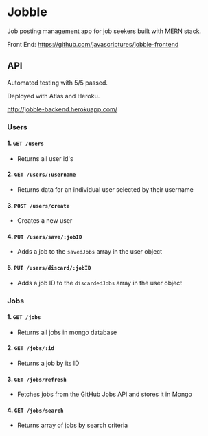 # Jobble

Job posting management app for job seekers built with MERN stack.

Front End: https://github.com/javascriptures/jobble-frontend

## API

Automated testing with 5/5 passed.

Deployed with Atlas and Heroku.

http://jobble-backend.herokuapp.com/

### Users

#### 1. `GET /users`

- Returns all user id's

#### 2. `GET /users/:username`

- Returns data for an individual user selected by their username

#### 3. `POST /users/create`

- Creates a new user

#### 4. `PUT /users/save/:jobID`

- Adds a job to the `savedJobs` array in the user object

#### 5. `PUT /users/discard/:jobID`

- Adds a job ID to the `discardedJobs` array in the user object

### Jobs

#### 1. `GET /jobs`

- Returns all jobs in mongo database

#### 2. `GET /jobs/:id`

- Returns a job by its ID

#### 3. `GET /jobs/refresh`

- Fetches jobs from the GitHub Jobs API and stores it in Mongo

#### 4. `GET /jobs/search`

- Returns array of jobs by search criteria
